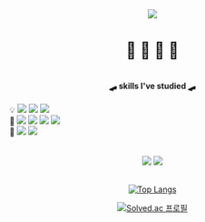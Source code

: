 <div align="center">
<img src="https://capsule-render.vercel.app/api?type=waving&color=0:CCCCCC,100:BDBDFF&height=150&section=header&text=gugyeoj1n&fontSize=30&fontColor=F3F3F3" />
<h1>🐢 🐳 🦭 🦦</h1><br>
<strong>🛹 skills I've studied 🛹</strong>
<br><br><div align="left">
💡 <img src="https://img.shields.io/badge/Python-3776AB?style=flat-square&logo=Python&logoColor=white"/> <img src="https://img.shields.io/badge/Java-007396?style=flat-square&logo=Java&logoColor=white"/> <img src="https://img.shields.io/badge/C++-00599C?style=flat-square&logo=C++&logoColor=white"/><br>
🎨 <img src="https://img.shields.io/badge/JavaScript-F7DF1E?style=flat-square&logo=JavaScript&logoColor=white"/> <img src="https://img.shields.io/badge/React-61DAFB?style=flat-square&logo=React&logoColor=white"/> <img src="https://img.shields.io/badge/Node.js-339933?style=flat-square&logo=Node.js&logoColor=white"/> <img src="https://img.shields.io/badge/MongoDB-47A248?style=flat-square&logo=MongoDB&logoColor=white"/><br>
🔫 <img src="https://img.shields.io/badge/Unity-000000?style=flat-square&logo=Unity&logoColor=Gray"/> <img src="https://img.shields.io/badge/Blender-F5792A?style=flat-square&logo=Blender&logoColor=white"/></div>
<br><br>
 <a href="https://velog.io/@gugyeoj1n"><img src="https://img.shields.io/badge/Velog-20C997?style=flat-square&logo=Velog&logoColor=white"/></a> 
 <a href="https://www.instagram.com/gugyeoj1n/"><img src="https://img.shields.io/badge/Instagram-E4405F?style=flat-square&logo=Instagram&logoColor=white"/></a><br>
<br>
 
[![Top Langs](https://github-readme-stats.vercel.app/api/top-langs/?username=gugyeoj1n&layout=compact&theme=nord&exclude_repo=Natural_Language_Processing)](https://github.com/anuraghazra/github-readme-stats)

[![Solved.ac
프로필](http://mazassumnida.wtf/api/mini/generate_badge?boj=zriring)](https://solved.ac/zriring)

</div>

